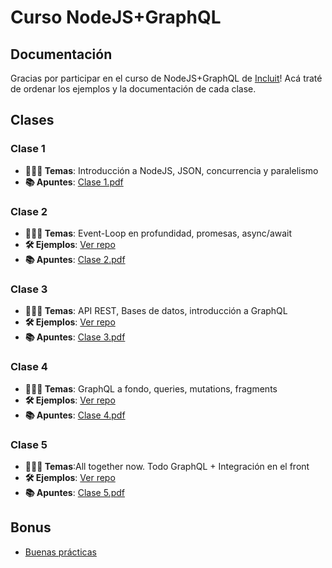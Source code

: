 # Curso NodeJS+GraphQL
## Documentación
Gracias por participar en el curso de NodeJS+GraphQL de [Incluit](https://incluit.com)!
Acá traté de ordenar los ejemplos y la documentación de cada clase.

## Clases
### Clase 1
- **👨🏼‍🏫 Temas**: Introducción a NodeJS, JSON, concurrencia y paralelismo
- **📚 Apuntes**: [Clase 1.pdf](https://github.com/aeberdinelli/incluit-nodejs-graphql/raw/master/clase-1/Clase%201%20-%20NodeJS%20and%20GraphQL%20-%20IncluIT.pdf)

### Clase 2
- **👨🏼‍🏫 Temas**: Event-Loop en profundidad, promesas, async/await
- **🛠 Ejemplos**: [Ver repo](https://github.com/aeberdinelli/incluit-nodejs-graphql/tree/master/clase-2)
- **📚 Apuntes**: [Clase 2.pdf](https://github.com/aeberdinelli/incluit-nodejs-graphql/raw/master/clase-1/Clase%202%20-%20NodeJS%20and%20GraphQL%20-%20IncluIT.pdf)

### Clase 3
- **👨🏼‍🏫 Temas**: API REST, Bases de datos, introducción a GraphQL
- **🛠 Ejemplos**: [Ver repo](https://github.com/aeberdinelli/incluit-nodejs-graphql/tree/master/clase-3)
- **📚 Apuntes**: [Clase 3.pdf](https://github.com/aeberdinelli/incluit-nodejs-graphql/raw/master/clase-1/Clase%203%20-%20NodeJS%20and%20GraphQL%20-%20IncluIT.pdf)

### Clase 4
- **👨🏼‍🏫 Temas**: GraphQL a fondo, queries, mutations, fragments
- **🛠 Ejemplos**: [Ver repo](https://github.com/aeberdinelli/incluit-nodejs-graphql/tree/master/clase-4)
- **📚 Apuntes**: [Clase 4.pdf](https://github.com/aeberdinelli/incluit-nodejs-graphql/raw/master/clase-4/Clase%204%20-%20NodeJS%20and%20GraphQL%20-%20IncluIT.pdf)

### Clase 5
- **👨🏼‍🏫 Temas**:All together now. Todo GraphQL + Integración en el front
- **🛠 Ejemplos**: [Ver repo](https://github.com/aeberdinelli/incluit-nodejs-graphql/tree/master/clase-5)
- **📚 Apuntes**: [Clase 5.pdf](https://github.com/aeberdinelli/incluit-nodejs-graphql/raw/master/clase-1/Clase%205%20-%20NodeJS%20and%20GraphQL%20-%20IncluIT.pdf)

## Bonus
- [Buenas prácticas](https://github.com/aeberdinelli/js-guidelines)
